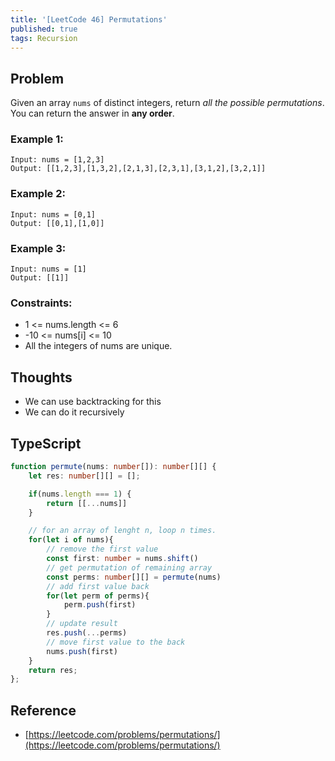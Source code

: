 ```yaml
---
title: '[LeetCode 46] Permutations'
published: true
tags: Recursion
---
```


## Problem

Given an array `nums` of distinct integers, return *all the possible permutations*. You can return the answer in **any order**.

### Example 1:

```
Input: nums = [1,2,3]
Output: [[1,2,3],[1,3,2],[2,1,3],[2,3,1],[3,1,2],[3,2,1]]
```

### Example 2:

```
Input: nums = [0,1]
Output: [[0,1],[1,0]]
```

### Example 3:

```
Input: nums = [1]
Output: [[1]]
```

### Constraints:

- 1 <= nums.length <= 6
- -10 <= nums[i] <= 10
- All the integers of nums are unique.

## Thoughts

- We can use backtracking for this
- We can do it recursively

## TypeScript

```TypeScript
function permute(nums: number[]): number[][] {
    let res: number[][] = [];

    if(nums.length === 1) {
        return [[...nums]]
    }

    // for an array of lenght n, loop n times.
    for(let i of nums){
        // remove the first value
        const first: number = nums.shift()
        // get permutation of remaining array
        const perms: number[][] = permute(nums)
        // add first value back
        for(let perm of perms){
            perm.push(first)
        }
        // update result
        res.push(...perms)
        // move first value to the back
        nums.push(first)
    }
    return res;
};

```

## Reference

- [https://leetcode.com/problems/permutations/](https://leetcode.com/problems/permutations/)